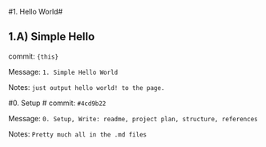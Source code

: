 #1. Hello World#
## 1.A) Simple Hello
commit: `{this}`

Message: `1. Simple Hello World`

Notes: `just output hello world! to the page.`

#0. Setup #
commit: `#4cd9b22`

Message:  `0. Setup, Write: readme, project plan, structure, references`

Notes: `Pretty much all in the .md files`
